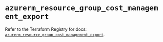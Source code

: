 # `azurerm_resource_group_cost_management_export`

Refer to the Terraform Registry for docs: [`azurerm_resource_group_cost_management_export`](https://registry.terraform.io/providers/hashicorp/azurerm/3.89.0/docs/resources/resource_group_cost_management_export).
